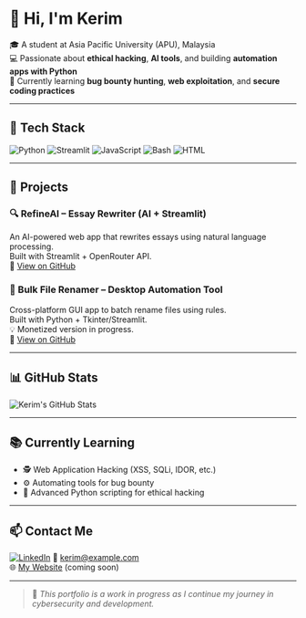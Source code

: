 # 👋 Hi, I'm Kerim

🎓 A student at Asia Pacific University (APU), Malaysia  
💻 Passionate about **ethical hacking**, **AI tools**, and building **automation apps with Python**  
🎯 Currently learning **bug bounty hunting**, **web exploitation**, and **secure coding practices**

---

## 🔧 Tech Stack

![Python](https://img.shields.io/badge/Python-3670A0?style=for-the-badge&logo=python&logoColor=white)
![Streamlit](https://img.shields.io/badge/Streamlit-FF4B4B?style=for-the-badge&logo=streamlit&logoColor=white)
![JavaScript](https://img.shields.io/badge/JavaScript-F7DF1E?style=for-the-badge&logo=javascript&logoColor=black)
![Bash](https://img.shields.io/badge/Bash-121011?style=for-the-badge&logo=gnu-bash&logoColor=white)
![HTML](https://img.shields.io/badge/HTML-E44D26?style=for-the-badge&logo=html5&logoColor=white)

---

## 🚀 Projects

### 🔍 RefineAI – Essay Rewriter (AI + Streamlit)
An AI-powered web app that rewrites essays using natural language processing.  
Built with Streamlit + OpenRouter API.  
📎 [View on GitHub](https://github.com/Kerim-AP/RefineAI)

### 🧾 Bulk File Renamer – Desktop Automation Tool
Cross-platform GUI app to batch rename files using rules.  
Built with Python + Tkinter/Streamlit.  
💡 Monetized version in progress.  
📎 [View on GitHub](https://github.com/Kerim-AP/file-renamer)

---

## 📊 GitHub Stats

![Kerim's GitHub Stats](https://github-readme-stats.vercel.app/api?username=Kerim-AP&show_icons=true&theme=tokyonight)

---

## 📚 Currently Learning

- 🕵️ Web Application Hacking (XSS, SQLi, IDOR, etc.)
- ⚙️ Automating tools for bug bounty
- 🧠 Advanced Python scripting for ethical hacking

---

## 📫 Contact Me

[![LinkedIn](https://img.shields.io/badge/LinkedIn-blue?logo=linkedin&style=flat)](https://www.linkedin.com/in/your-link)
📧 kerim@example.com  
🌐 [My Website](https://your-portfolio-site.com) (coming soon)

---

> 🚧 *This portfolio is a work in progress as I continue my journey in cybersecurity and development.*
